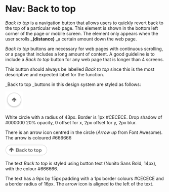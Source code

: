 # Nav: Back to top

_Back to top_ is a navigation button that allows users to quickly revert back to the top of a particular web page. This element is shown in the bottom left corner of the page or mobile screen. The element only appears when the user scrolls \_**\(distance\)** \_a certain amount down the web page.

_Back to top_ buttons are necessary for web pages with continuous scrolling, or a page that includes a long amount of content. A good guideline is to include a _Back to top_ button for any web page that is longer than 4 screens.

This button should always be labelled _Back to top_ since this is the most descriptive and expected label for the function.

\_Back to top \_buttons in this design system are styled as follows:

![](.gitbook/assets/back-to-top_mobile.png)

White circle with a radius of 43px. Border is 1px \#CECECE. Drop shadow of \#000000 20% opacity, 0 offset for x, 2px offset for y, 2px blur. 

There is an arrow icon centred in the circle \(_Arrow up_ from Font Awesome\). The arrow is coloured \#666666

![](.gitbook/assets/back-to-top_desktop.png)

The text _Back to top_ is styled using button text \(Nunito Sans Bold, 14px\), with the colour \#666666.

The text has a 9px by 15px padding with a 1px border colours \#CECECE and a border radius of 16px. The arrow icon is aligned to the left of the text. 



